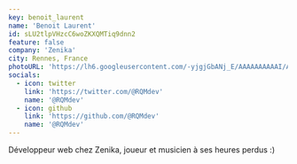 ```yaml
---
key: benoit_laurent
name: 'Benoit Laurent'
id: sLU2tlpVHzcC6woZKXQMTiq9dnn2
feature: false
company: 'Zenika'
city: Rennes, France
photoURL: 'https://lh6.googleusercontent.com/-yjgjGbANj_E/AAAAAAAAAAI/AAAAAAAAAAc/1LuU32RavOM/photo.jpg'
socials:
  - icon: twitter
    link: 'https://twitter.com/@RQMdev'
    name: '@RQMdev'
  - icon: github
    link: 'https://github.com/@RQMdev'
    name: '@RQMdev'
---
```


Développeur web chez Zenika, joueur et musicien à ses heures perdus :)
